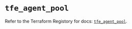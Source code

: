 # `tfe_agent_pool`

Refer to the Terraform Registory for docs: [`tfe_agent_pool`](https://www.terraform.io/docs/providers/tfe/r/agent_pool).
